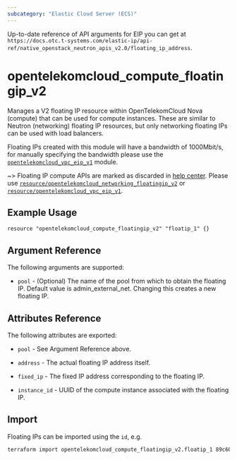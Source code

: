 ```yaml
---
subcategory: "Elastic Cloud Server (ECS)"
---
```


Up-to-date reference of API arguments for EIP you can get at
`https://docs.otc.t-systems.com/elastic-ip/api-ref/native_openstack_neutron_apis_v2.0/floating_ip_address`.

# opentelekomcloud_compute_floatingip_v2

Manages a V2 floating IP resource within OpenTelekomCloud Nova (compute)
that can be used for compute instances.
These are similar to Neutron (networking) floating IP resources,
but only networking floating IPs can be used with load balancers.

Floating IPs created with this module will have a bandwidth of 1000Mbit/s,
for manually specifying the bandwidth please use the
[`opentelekomcloud_vpc_eip_v1`](vpc_eip_v1.md) module.

~>
Floating IP compute APIs are marked as discarded in [help center](https://docs.otc.t-systems.com/en-us/api/ecs/en-us_topic_0065817682.html).
Please use [`resource/opentelekomcloud_networking_floatingip_v2`](networking_floatingip_v2.md) or
[`resource/opentelekomcloud_vpc_eip_v1`](vpc_eip_v1.md).


## Example Usage

```hcl
resource "opentelekomcloud_compute_floatingip_v2" "floatip_1" {}
```

## Argument Reference

The following arguments are supported:

* `pool` - (Optional) The name of the pool from which to obtain the floating
  IP. Default value is admin_external_net. Changing this creates a new floating IP.

## Attributes Reference

The following attributes are exported:

* `pool` - See Argument Reference above.

* `address` - The actual floating IP address itself.

* `fixed_ip` - The fixed IP address corresponding to the floating IP.

* `instance_id` - UUID of the compute instance associated with the floating IP.

## Import

Floating IPs can be imported using the `id`, e.g.

```sh
terraform import opentelekomcloud_compute_floatingip_v2.floatip_1 89c60255-9bd6-460c-822a-e2b959ede9d2
```
